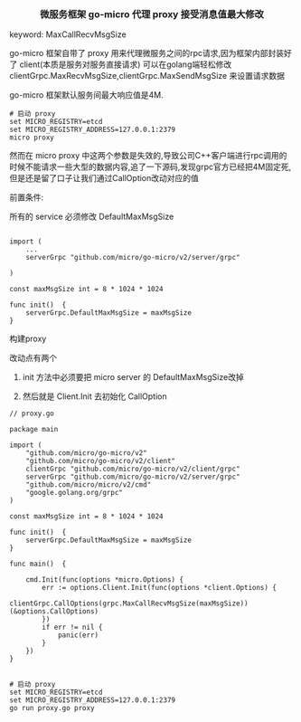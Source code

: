 ### <center> 微服务框架 go-micro 代理 proxy 接受消息值最大修改 </center>

keyword: MaxCallRecvMsgSize

go-micro 框架自带了 proxy 用来代理微服务之间的rpc请求,因为框架内部封装好了 client(本质是服务对服务直接请求) 可以在golang端轻松修改 clientGrpc.MaxRecvMsgSize,clientGrpc.MaxSendMsgSize 来设置请求数据

go-micro 框架默认服务间最大响应值是4M.

```
# 启动 proxy
set MICRO_REGISTRY=etcd
set MICRO_REGISTRY_ADDRESS=127.0.0.1:2379
micro proxy
```

然而在 micro proxy 中这两个参数是失效的,导致公司C++客户端进行rpc调用的时候不能请求一些大型的数据内容,追了一下源码,发现grpc官方已经把4M固定死,但是还是留了口子让我们通过CallOption改动对应的值

前置条件:

所有的 service 必须修改 DefaultMaxMsgSize

```

import (
    ...
    serverGrpc "github.com/micro/go-micro/v2/server/grpc"
    
)

const maxMsgSize int = 8 * 1024 * 1024

func init()  {
    serverGrpc.DefaultMaxMsgSize = maxMsgSize
}

```

构建proxy

改动点有两个

1. init 方法中必须要把 micro server 的 DefaultMaxMsgSize改掉

2. 然后就是 Client.Init 去初始化 CallOption

```
// proxy.go

package main

import (
    "github.com/micro/go-micro/v2"
    "github.com/micro/go-micro/v2/client"
    clientGrpc "github.com/micro/go-micro/v2/client/grpc"
    serverGrpc "github.com/micro/go-micro/v2/server/grpc"
    "github.com/micro/micro/v2/cmd"
    "google.golang.org/grpc"
)

const maxMsgSize int = 8 * 1024 * 1024

func init()  {
    serverGrpc.DefaultMaxMsgSize = maxMsgSize
}

func main()  {

    cmd.Init(func(options *micro.Options) {
        err := options.Client.Init(func(options *client.Options) {
            clientGrpc.CallOptions(grpc.MaxCallRecvMsgSize(maxMsgSize))(&options.CallOptions)
        })
        if err != nil {
            panic(err)
        }
    })
}


```
```
# 启动 proxy
set MICRO_REGISTRY=etcd
set MICRO_REGISTRY_ADDRESS=127.0.0.1:2379
go run proxy.go proxy
```
